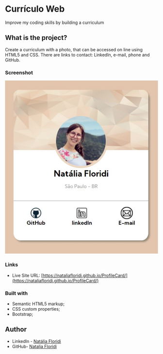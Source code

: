 # Currículo Web

Improve my coding skills by building a curriculum

## What is the project?

Create a curriculum with a photo, that can be accessed on line using HTML5 and CSS.
There are links to contact: LinkedIn, e-mail, phone and GitHub.

### Screenshot

![Screenshot Profile Card](https://github.com/NataliaFloridi/ProfileCard/blob/main/images/Screenshot.jpg)

### Links

- Live Site URL: [https://nataliafloridi.github.io/ProfileCard/](https://nataliafloridi.github.io/ProfileCard/)

### Built with

- Semantic HTML5 markup;
- CSS custom properties;
- Bootstrap;

## Author

- LinkedIn - [Natália Floridi](https://www.linkedin.com/in/natalia-floridi/)
- GitHub- [Natalia Floridi](https://github.com/NataliaFloridi/)
